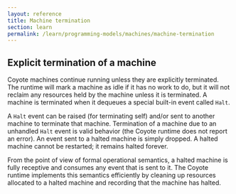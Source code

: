 ```yaml
---
layout: reference
title: Machine termination
section: learn
permalink: /learn/programming-models/machines/machine-termination
---
```


## Explicit termination of a machine

Coyote machines continue running unless they are explicitly terminated. The runtime will mark a machine
as idle if it has no work to do, but it will not reclaim any resources held by the machine unless it is
terminated. A machine is terminated when it dequeues a special built-in event called `Halt`. 

A `Halt` event can be raised (for terminating self) and/or sent to another machine to terminate that
machine. Termination of a machine due to an unhandled `Halt` event is valid behavior (the Coyote
runtime does not report an error). An event sent to a halted machine is simply dropped. A halted
machine cannot be restarted; it remains halted forever.

From the point of view of formal operational semantics, a halted machine is fully receptive and
consumes any event that is sent to it. The Coyote runtime implements this semantics efficiently by
cleaning up resources allocated to a halted machine and recording that the machine has halted.
